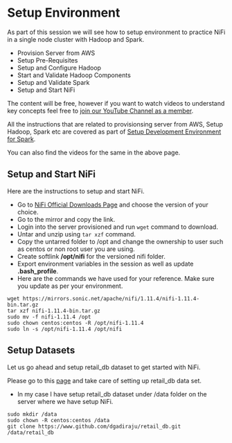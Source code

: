 # Setup Environment

As part of this session we will see how to setup environment to practice NiFi in a single node cluster with Hadoop and Spark.

* Provision Server from AWS
* Setup Pre-Requisites
* Setup and Configure Hadoop
* Start and Validate Hadoop Components
* Setup and Validate Spark
* Setup and Start NiFi

The content will be free, however if you want to watch videos to understand key concepts feel free to [join our YouTube Channel as a member](https://www.youtube.com/channel/UCakdSIPsJqiOLqylgoYmwQg/join).

All the instructions that are related to provisionsing server from AWS, Setup Hadoop, Spark etc are covered as part of [Setup Development Environment for Spark](https://github.com/dgadiraju/itversity-books/blob/master/Data%20Engineering%20Bootcamp/46%20Apache%20Spark%20using%20Python/00%20Setup%20Development%20Environment.md).

You can also find the videos for the same in the above page.

## Setup and Start NiFi

Here are the instructions to setup and start NiFi.

* Go to [NiFi Official Downloads Page](https://nifi.apache.org/download.html) and choose the version of your choice.
* Go to the mirror and copy the link.
* Login into the server provisioned and run `wget` command to download.
* Untar and unzip using `tar xzf` command.
* Copy the untarred folder to /opt and change the ownership to user such as centos or non root user you are using.
* Create softlink **/opt/nifi** for the versioned nifi folder.
* Export environment variables in the session as well as update **.bash_profile**.
* Here are the commands we have used for your reference. Make sure you update as per your environment.
```
wget https://mirrors.sonic.net/apache/nifi/1.11.4/nifi-1.11.4-bin.tar.gz
tar xzf nifi-1.11.4-bin.tar.gz
sudo mv -f nifi-1.11.4 /opt
sudo chown centos:centos -R /opt/nifi-1.11.4
sudo ln -s /opt/nifi-1.11.4 /opt/nifi
```

## Setup Datasets

Let us go ahead and setup retail_db dataset to get started with NiFi.

Please go to this [page](https://www.github.com/dgadiraju/retail_db.git) and take care of setting up retail_db data set.

* In my case I have setup retail_db dataset under /data folder on the server where we have setup NiFi.
```
sudo mkdir /data
sudo chown -R centos:centos /data
git clone https://www.github.com/dgadiraju/retail_db.git /data/retail_db
```
